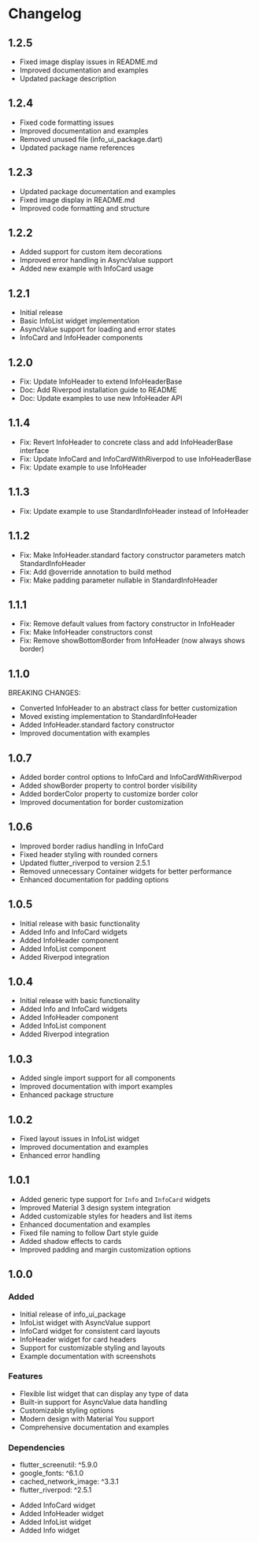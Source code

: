 # Changelog

## 1.2.5

- Fixed image display issues in README.md
- Improved documentation and examples
- Updated package description

## 1.2.4
- Fixed code formatting issues
- Improved documentation and examples
- Removed unused file (info_ui_package.dart)
- Updated package name references

## 1.2.3
- Updated package documentation and examples
- Fixed image display in README.md
- Improved code formatting and structure

## 1.2.2
- Added support for custom item decorations
- Improved error handling in AsyncValue support
- Added new example with InfoCard usage

## 1.2.1
- Initial release
- Basic InfoList widget implementation
- AsyncValue support for loading and error states
- InfoCard and InfoHeader components

## 1.2.0

* Fix: Update InfoHeader to extend InfoHeaderBase
* Doc: Add Riverpod installation guide to README
* Doc: Update examples to use new InfoHeader API

## 1.1.4

* Fix: Revert InfoHeader to concrete class and add InfoHeaderBase interface
* Fix: Update InfoCard and InfoCardWithRiverpod to use InfoHeaderBase
* Fix: Update example to use InfoHeader

## 1.1.3

* Fix: Update example to use StandardInfoHeader instead of InfoHeader

## 1.1.2

* Fix: Make InfoHeader.standard factory constructor parameters match StandardInfoHeader
* Fix: Add @override annotation to build method
* Fix: Make padding parameter nullable in StandardInfoHeader

## 1.1.1

* Fix: Remove default values from factory constructor in InfoHeader
* Fix: Make InfoHeader constructors const
* Fix: Remove showBottomBorder from InfoHeader (now always shows border)

## 1.1.0

BREAKING CHANGES:
* Converted InfoHeader to an abstract class for better customization
* Moved existing implementation to StandardInfoHeader
* Added InfoHeader.standard factory constructor
* Improved documentation with examples

## 1.0.7
- Added border control options to InfoCard and InfoCardWithRiverpod
- Added showBorder property to control border visibility
- Added borderColor property to customize border color
- Improved documentation for border customization

## 1.0.6
- Improved border radius handling in InfoCard
- Fixed header styling with rounded corners
- Updated flutter_riverpod to version 2.5.1
- Removed unnecessary Container widgets for better performance
- Enhanced documentation for padding options

## 1.0.5
- Initial release with basic functionality
- Added Info and InfoCard widgets
- Added InfoHeader component
- Added InfoList component
- Added Riverpod integration

## 1.0.4
- Initial release with basic functionality
- Added Info and InfoCard widgets
- Added InfoHeader component
- Added InfoList component
- Added Riverpod integration

## 1.0.3
- Added single import support for all components
- Improved documentation with import examples
- Enhanced package structure

## 1.0.2
- Fixed layout issues in InfoList widget
- Improved documentation and examples
- Enhanced error handling

## 1.0.1
- Added generic type support for `Info` and `InfoCard` widgets
- Improved Material 3 design system integration
- Added customizable styles for headers and list items
- Enhanced documentation and examples
- Fixed file naming to follow Dart style guide
- Added shadow effects to cards
- Improved padding and margin customization options

## 1.0.0

### Added
- Initial release of info_ui_package
- InfoList widget with AsyncValue support
- InfoCard widget for consistent card layouts
- InfoHeader widget for card headers
- Support for customizable styling and layouts
- Example documentation with screenshots

### Features
- Flexible list widget that can display any type of data
- Built-in support for AsyncValue data handling
- Customizable styling options
- Modern design with Material You support
- Comprehensive documentation and examples

### Dependencies
- flutter_screenutil: ^5.9.0
- google_fonts: ^6.1.0
- cached_network_image: ^3.3.1
- flutter_riverpod: ^2.5.1

* Added InfoCard widget
* Added InfoHeader widget
* Added InfoList widget
* Added Info widget
